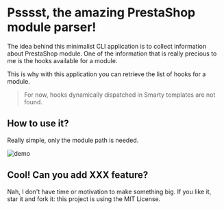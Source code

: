 # Psssst, the amazing PrestaShop module parser!

The idea behind this minimalist CLI application is to collect information about PrestaShop module.
One of the information that is really precious to me is the hooks available for a module.

This is why with this application you can retrieve the list of hooks for a module.

> For now, hooks dynamically dispatched in Smarty templates are not found.


## How to use it?

Really simple, only the module path is needed.

![demo](https://user-images.githubusercontent.com/1247388/38399615-ae07778c-394b-11e8-83a8-07c638ec4872.png)

## Cool! Can you add XXX feature?

Nah, I don't have time or motivation to make something big. If you like it, star it and fork it: this project is using the MIT License.

